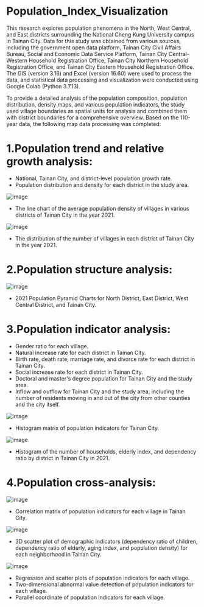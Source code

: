 # Population_Index_Visualization

This research explores population phenomena in the North, West Central, and East districts surrounding the National Cheng Kung University campus in Tainan City. Data for this study was obtained from various sources, including the government open data platform, Tainan City Civil Affairs Bureau, Social and Economic Data Service Platform, Tainan City Central-Western Household Registration Office, Tainan City Northern Household Registration Office, and Tainan City Eastern Household Registration Office. The GIS (version 3.16) and Excel (version 16.60) were used to process the data, and statistical data processing and visualization were conducted using Google Colab (Python 3.7.13).

To provide a detailed analysis of the population composition, population distribution, density maps, and various population indicators, the study used village boundaries as spatial units for analysis and combined them with district boundaries for a comprehensive overview. Based on the 110-year data, the following map data processing was completed:

# 1.Population trend and relative growth analysis:
- National, Tainan City, and district-level population growth rate.
- Population distribution and density for each district in the study area.

![image](Line_Chart_Average_population_density.png)
- The line chart of the average population density of villages in various districts of Tainan City in the year 2021.

![image](number_of_villages.png)
- The distribution of the number of villages in each district of Tainan City  in the year 2021.

# 2.Population structure analysis:

![image](Population_pyramid.png)
- 2021 Population Pyramid Charts for North District, East District, West Central District, and Tainan City.

# 3.Population indicator analysis:
- Gender ratio for each village.
- Natural increase rate for each district in Tainan City.
- Birth rate, death rate, marriage rate, and divorce rate for each district in Tainan City.
- Social increase rate for each district in Tainan City.
- Doctoral and master's degree population for Tainan City and the study area.
- Inflow and outflow for Tainan City and the study area, including the number of residents moving in and out of the city from other counties and the city itself.

![image](Histogram_matrix_population_indicators.png)
- Histogram matrix of population indicators for Tainan City.

![image](Histograms.png)
- Histogram of the number of households, elderly index, and dependency ratio by district in Tainan City in 2021.

# 4.Population cross-analysis:

![image](Correlation_matrix.png)

- Correlation matrix of population indicators for each village in Tainan City.

![image](3D_scatter.png)

- 3D scatter plot of demographic indicators (dependency ratio of children, dependency ratio of elderly, aging index, and population density) for each neighborhood in Tainan City.

![image](Regressions.png)

- Regression and scatter plots of population indicators for each village.
- Two-dimensional abnormal value detection of population indicators for each village.
- Parallel coordinate of population indicators for each village.


